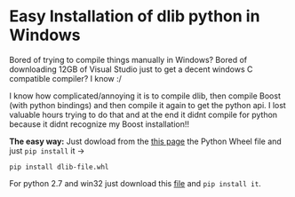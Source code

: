 # Easy Installation of dlib python in Windows

Bored of trying to compile things manually in Windows? Bored of downloading 12GB of Visual Studio just to get a decent windows C compatible compiler? I know :/

I know how complicated/annoying it is to compile dlib, then compile Boost (with python bindings) and then compile it again to get the python api. I lost valuable hours trying to do that and at the end it didnt compile for python because it didnt recognize my Boost installation!!

**The easy way:** Just dowload from the [this page](https://pypi.python.org/pypi/dlib/18.17.100) the Python Wheel file and just `pip install` it ->
```
pip install dlib-file.whl
```

For python 2.7 and win32 just download this [file](https://pypi.python.org/packages/76/44/d5ea0c2cfbbce3c12841de8e29ba97e305c585b98c70f8e8f1cb69855f1f/dlib-18.17.100-cp27-none-win32.whl) and `pip install it`.
